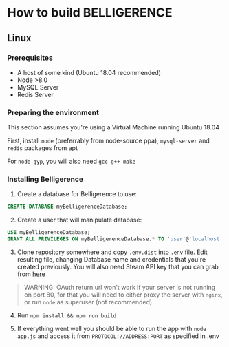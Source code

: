 # How to build BELLIGERENCE

## Linux

### Prerequisites

* A host of some kind (Ubuntu 18.04 recommended)
* Node >8.0
* MySQL Server
* Redis Server
    
### Preparing the environment

This section assumes you're using a Virtual Machine running Ubuntu 18.04

First, install `node` (preferrably from node-source ppa), `mysql-server` and `redis` packages from apt

For `node-gyp`, you will also need `gcc g++ make`


### Installing Belligerence
1. Create a database for Belligerence to use:
```sql
CREATE DATABASE myBelligerenceDatabase;
```

2. Create a user that will manipulate database:
```sql
USE myBelligerenceDatabase;
GRANT ALL PRIVILEGES ON myBelligerenceDatabase.* TO 'user'@'localhost' IDENTIFIED BY 'supersecretpassword';
```

3. Clone repository somewhere and copy `.env.dist` into `.env` file. Edit resulting file, changing Database name and credentials that you're created previously. You will also need Steam API key that you can grab from [here](https://steamcommunity.com/dev/apikey)

>WARNING: OAuth return url won't work if your server is not running on port 80, for that you will need to either proxy the server with `nginx`, or run `node` as superuser (not recommended)

4. Run `npm install && npm run build`

5. If everything went well you should be able to run the app with `node app.js` and access it from `PROTOCOL://ADDRESS:PORT` as specified in .env
